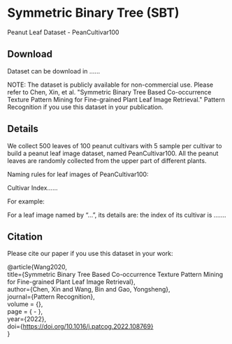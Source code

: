 # Symmetric Binary Tree (SBT)
Peanut Leaf Dataset - PeanCultivar100
## Download  
Dataset can be download in ......    

NOTE: The dataset is publicly available for non-commercial use. Please refer to Chen, Xin, et al. "Symmetric Binary Tree Based Co-occurrence Texture Pattern Mining for Fine-grained Plant Leaf Image Retrieval." Pattern Recognition if you use this dataset in your publication.

## Details  
We collect 500 leaves of 100 peanut cultivars with 5 sample per cultivar to build a peanut leaf image dataset, named PeanCultivar100. All the peanut leaves are randomly collected from the upper part of different plants.  

Naming rules for leaf images of PeanCultivar100:  

Cultivar Index...... 

For example:  

For a leaf image named by “...”, its details are: the index of its cultivar is .......  

## Citation

Please cite our paper if you use this dataset in your work:  

@article{Wang2020,  
 title={Symmetric Binary Tree Based Co-occurrence Texture Pattern Mining for Fine-grained Plant Leaf Image Retrieval},  
 author={Chen, Xin and Wang, Bin and Gao, Yongsheng},   
 journal={Pattern Recognition},   
 volume = {},   
 page = { - },    
 year={2022},    
 doi={https://doi.org/10.1016/j.patcog.2022.108769}   
}   
